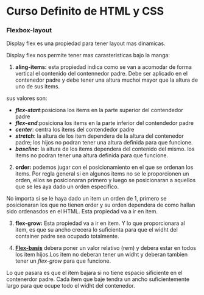 # Curso Definito de HTML y CSS

### Flexbox-layout

Display flex es una propiedad para tener layout mas dinamicas.

Display flex nos permite tener mas carasteristicas bajo la manga:

1. **aling-items:** esta propiedad indica como se van a acomodar de forma vertical el contenido del contennedor padre. Debe ser aplicado en el contenedor padre y debe tener una altura muchoi mayor que la altura de uno de sus items.

sus valores son:

- ***flex-start***:posiciona los items en la parte superior del contendedor padre
- ***flex-end***:posiciona los items en la parte inferior del contendedor padre
- ***center***: centra los items del contendedor padre
- ***stretch***: la altura de los item dependera de la altura del contenedor padre; los hijos no podran tener una altura definida para que funcione.
- ***baseline***: la altura de los items dependera del contenido del mismo. los items no podran tener una altura definida para que funcione.

2. **order:** podemos jugar con el posicionamiento en el que se ordenan los items. Por regla general si en algunos items no se le proporcionen un orden, ellos se posicionaran primero y luego se posicionaran a aquellos que se les aya dado un orden especifico.

No importa si se le haya dado un item un orden de 1, primero se posicionaran los que no tienen order y su orden dependera de como hallan sido ordenasdos en el HTML. Esta propiedad va a ir en item.

3. **flex-grow:** Esta propiedad va a ir en item. Y lo que proporcionara al item, es que su ancho crecera lo suficienta para que el widht del container padre sea ocupado totalmente.

4. **[Flex-basis](https://developer.mozilla.org/es/docs/Web/CSS/flex-basis "Flex-basis")** debera poner un valor relativo (rem) y debera estar en todos los item hijos.Los item no deberan tener un widht y deberan tambien tener un *flex-grow* para que funcione.

Lo que pasara es que el item bajara si no tiene espacio sificiente en el contenerdor padre. Cada item que baje tendra un ancho suficientemente largo para que ocupe todo el widht del contenedor.